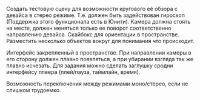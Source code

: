 Создать тестовую сцену для возможности кругового её обзора с девайса в стерео режиме.
Т.е. должен быть задействован гироскоп (Поддержка этого функционала есть в Юнити). Камера должна стоять на месте, должен меняться только ее поворот соответственно направлению девайса. Скайбокс для ориентации в пространстве. Разместить несколько объектов вокруг для понимания что происходит.

Интерфейс закрепленный в пространстве. При направлении камеры в его сторону должен плавно появляться, а при убирании взгляда так же плавно исчезать.
Для задания можно сделать заглушку сродни интерфейсу плеера (плей/пауза, таймлайн, время).

Возможность переключения между режимами моно/стерео, если не слишком трудоемко.

